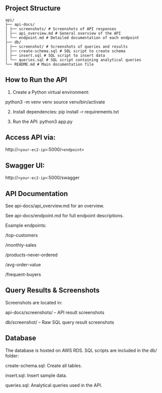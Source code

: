 

## Project Structure
```plaintext
api/
├── api-docs/
│ ├── screenshots/ # Screenshots of API responses
│ ├── api_overview.md # General overview of the API
│ └── endpoint.md # Detailed documentation of each endpoint
├── db/
│ ├── screenshot/ # Screenshots of queries and results
│ ├── create-schema.sql # SQL script to create schema
│ ├── insert.sql # SQL script to insert data
│ └── queries.sql # SQL script containing analytical queries
└── README.md # Main documentation file
```

##  How to Run the API
1. Create a Python virtual environment:

python3 -m venv venv
source venv/bin/activate


2. Install dependencies:
pip install -r requirements.txt

3. Run the API:
python3 app.py

## Access API via:
http://`<your-ec2-ip>`:5000/`<endpoint>`

## Swagger UI:
http://`<your-ec2-ip>`:5000/swagger


## API Documentation
See api-docs/api_overview.md for an overview.

See api-docs/endpoint.md for full endpoint descriptions.

Example endpoints:

/top-customers

/monthly-sales

/products-never-ordered

/avg-order-value

/frequent-buyers

## Query Results & Screenshots
Screenshots are located in:

api-docs/screenshots/ – API result screenshots

db/screenshot/ – Raw SQL query result screenshots


## Database
The database is hosted on AWS RDS. SQL scripts are included in the db/ folder:

create-schema.sql: Create all tables.

insert.sql: Insert sample data.

queries.sql: Analytical queries used in the API.

